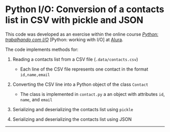 # Python I/O: Conversion of a contacts list in CSV with pickle and JSON

This code was developed as an exercise within the online course
[_Python: trabalhando com I/O_](https://cursos.alura.com.br/course/python-3-trabalhando-com-io)
\[Python: working with I/O\] at [Alura](https://www.alura.com.br/).

The code implements methods for:

1. Reading a contacts list from a CSV file (`.data/contacts.csv`)

    - Each line of the CSV file represents one contact in the format `id,name,email`

2. Converting the CSV line into a Python object of the class `Contact`

    - The class is implemented in `contact.py` a an object with attributes `id`, `name`, and `email`

3. Serializing and deserializing the contacts list using `pickle`

4. Serializing and deserializing the contacts list using JSON

---
